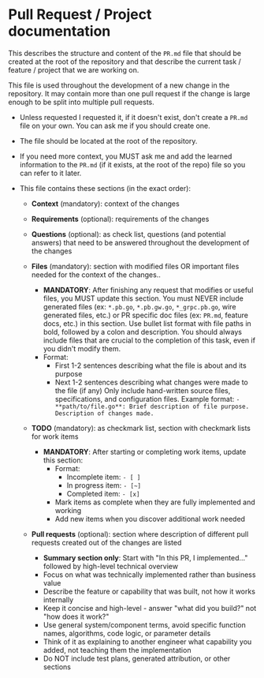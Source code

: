 
# Pull Request / Project documentation

This describes the structure and content of the `PR.md` file that should be created at the root of
the repository and that describe the current task / feature / project that we are working on.

This file is used throughout the development of a new change in the repository. It may contain more
than one pull request if the change is large enough to be split into multiple pull requests.

* Unless requested I requested it, if it doesn't exist, don't create a `PR.md` file on your own. You
  can ask me if you should create one.

* The file should be located at the root of the repository.

* If you need more context, you MUST ask me and add the learned information to the `PR.md` (if it
  exists, at the root of the repo) file so you can refer to it later.

* This file contains these sections (in the exact order):
  * **Context** (mandatory): context of the changes
  * **Requirements** (optional): requirements of the changes
  * **Questions** (optional): as check list, questions (and potential answers) that need to be
    answered throughout the development of the changes
  * **Files** (mandatory): section with modified files OR important files needed for the context of
    the changes..

    * **MANDATORY**: After finishing any request that modifies or useful files, you MUST update this
      section. You must NEVER include generated files (ex: `*.pb.go`, `*.pb.gw.go`, `*_grpc.pb.go`,
      wire generated files, etc.) or PR specific doc files (ex: `PR.md`, feature docs, etc.) in this
      section. Use bullet list format with file paths in bold, followed by a colon and description.
      You should always include files that are crucial to the completion of this task, even if you
      didn't modify them.
    * Format:
      * First 1-2 sentences describing what the file is about and its purpose
      * Next 1-2 sentences describing what changes were made to the file (if any) Only include
        hand-written source files, specifications, and configuration files.
        Example format: `- **path/to/file.go**: Brief description of file purpose. Description of
        changes made.`

  * **TODO** (mandatory): as checkmark list, section with checkmark lists for work items
    * **MANDATORY**: After starting or completing work items, update this section:
      * Format:
        * Incomplete item: `- [ ]`
        * In progress item: `- [~]`
        * Completed item: `- [x]`
      * Mark items as complete when they are fully implemented and working
      * Add new items when you discover additional work needed

  * **Pull requests** (optional): section where description of different pull requests created out of the
    changes are listed
    * **Summary section only**: Start with "In this PR, I implemented..." followed by high-level technical overview
    * Focus on what was technically implemented rather than business value
    * Describe the feature or capability that was built, not how it works internally
    * Keep it concise and high-level - answer "what did you build?" not "how does it work?"
    * Use general system/component terms, avoid specific function names, algorithms, code logic, or parameter details
    * Think of it as explaining to another engineer what capability you added, not teaching them the implementation
    * Do NOT include test plans, generated attribution, or other sections
